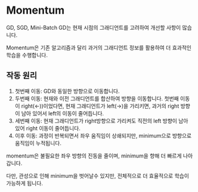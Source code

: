 # Momentum

GD, SGD, Mini-Batch GD는 현재 시점의 그래디언트를 고려하여 개선할 사항이 많습니다.

Momentum은 기존 알고리즘과 달리 과거의 그래디언트 정보를 활용하여 더 효과적인 학습을 수행합니다.

## 작동 원리

1. 첫번째 이동: GD와 동일한 방향으로 이동합니다.
2. 두번째 이동: 현재와 이전 그래디언트를 합산하여 방향을 이동합니다. 첫번째 이동이 right(<-))이었다면, 현재 그래디언트가 left(->)을 가리키면, 과거의 right 방향이 남아 있어서 left의 이동이 줄어듭니다.
3. 세번째 이동: 현재 그래디언트가 right방향으로 가리켜도 직전의 left 방향이 남아 있어 right 이동이 줄어듭니다.
4. 이후 이동: 과정이 반복되면서 좌우 움직임이 상쇄되지만, minimum으로 방향으로 움직임이 누적됩니다.

momentum은 불필요한 좌우 방향의 진동을 줄이며, minimum을 향해 더 빠르게 나아갑니다. 

다만, 관성으로 인해 minimum을 벗어날수 있지만, 전체적으로 더 효율적으로 학습이 가능하게 됩니다.